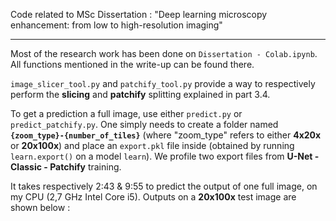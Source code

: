Code related to MSc Dissertation : "Deep learning microscopy enhancement: from low to high-resolution imaging"

----

Most of the research work has been done on `Dissertation - Colab.ipynb`. All functions mentioned in the write-up can be found there.

`image_slicer_tool.py` and `patchify_tool.py` provide a way to respectively perform the **slicing** and **patchify** splitting explained in part 3.4.

To get a prediction a full image, use either `predict.py` or `predict_patchify.py`.
One simply needs to create a folder named **`{zoom_type}-{number_of_tiles}`** (where "zoom_type" refers to either **4x20x** or **20x100x**) and place an `export.pkl` file inside (obtained by running `learn.export()` on a model `learn`). We profile two export files from **U-Net - Classic - Patchify** training.

It takes respectively 2:43 & 9:55 to predict the output of one full image, on my CPU (2,7 GHz Intel Core i5). Outputs on a **20x100x** test image are shown below :


